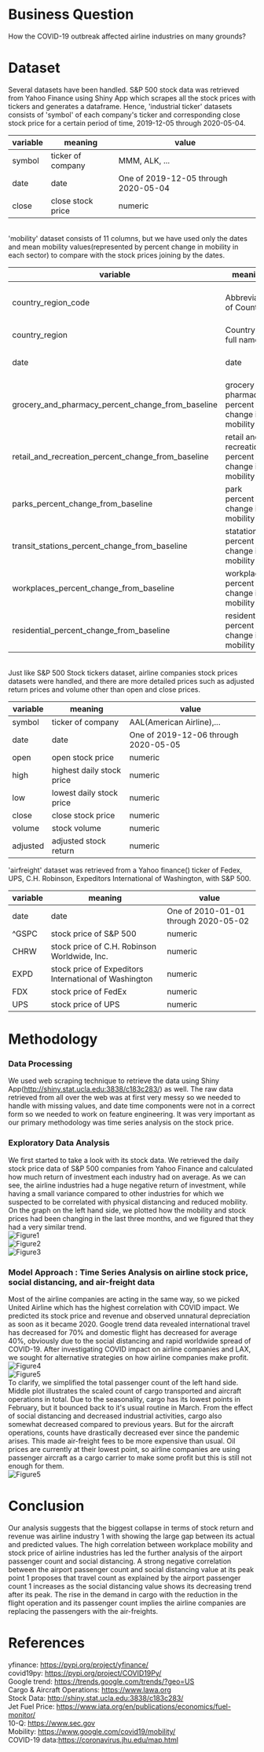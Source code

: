 # Business Question
How the COVID-19 outbreak affected airline industries on many grounds? 

# Dataset
Several datasets have been handled. S&P 500 stock data was retrieved from Yahoo Finance using Shiny App which scrapes all 
the stock prices with tickers and generates a dataframe.  Hence, 'industrial ticker' datasets consists of 'symbol' of each 
company's ticker and corresponding close stock price for a certain period of time, 2019-12-05 through 2020-05-04. 

variable | meaning | value
-------- | ------- | -----
symbol | ticker of company | MMM, ALK, ... 
date | date | One of 2019-12-05 through 2020-05-04 
close | close stock price | numeric
<br/>
'mobility' dataset consists of 11 columns, but we have used only the dates and mean mobility values(represented by percent
change in mobility in each sector) to compare with the stock prices joining by the dates. <br/>

variable | meaning | value
-------- | ------- | -----
country_region_code | Abbreviation of Country | AE(Arab Emirates), ZW(Zimbabwe), ... 
country_region | Country's full name | United Arab Emirates, ...
date | date | One of 2020-2-15 through 2020-05-02
grocery_and_pharmacy_percent_change_from_baseline | grocery and pharmacy percent change in mobility| numeric
retail_and_recreation_percent_change_from_baseline | retail and recreation percent change in mobility | numeric
parks_percent_change_from_baseline | park percent change in mobility | numeric
transit_stations_percent_change_from_baseline | statation percent change in mobility | numeric 
workplaces_percent_change_from_baseline | workplaces percent change in mobility | numeric
residential_percent_change_from_baseline | residential percent change in mobility | numeric
<br/>
Just like S&P 500 Stock tickers dataset, airline companies stock prices datasets were handled, and there are more detailed
prices such as adjusted return prices and volume other than open and close prices.

variable | meaning | value
-------- | ------- | -----
symbol | ticker of company | AAL(American Airline),...  
date | date | One of 2019-12-06 through 2020-05-05  
open | open stock price | numeric
high | highest daily stock price | numeric
low | lowest daily stock price | numeric 
close | close stock price | numeric
volume | stock volume | numeric
adjusted | adjusted stock return | numeric

'airfreight' dataset was retrieved from a Yahoo finance() ticker of Fedex, UPS, C.H. Robinson, Expeditors International of Washington, with S&P 500.

variable | meaning | value
-------- | ------- | -----
date | date | One of 2010-01-01 through 2020-05-02
^GSPC | stock price of S&P 500 | numeric
CHRW | stock price of C.H. Robinson Worldwide, Inc. | numeric
EXPD | stock price of Expeditors International of Washington | numeric
FDX | stock price of FedEx | numeric
UPS | stock price of UPS | numeric

# Methodology
### Data Processing 
 We used web scraping technique to retrieve the data using Shiny App(http://shiny.stat.ucla.edu:3838/c183c283/) as well.
The raw data retrieved from all over the web was at first very messy so we needed to handle with missing values, and date
time components were not in a correct form so we needed to work on feature engineering. It was very important as our primary
methodology was time series analysis on the stock price.
  
### Exploratory Data Analysis
 We first started to take a look with its stock data. We retrieved the daily stock price data of S&P 500 companies from 
Yahoo Finance and calculated how much return of investment each industry had on average. As we can see, the airline industries 
had a huge negative return of investment, while having a small variance compared to other industries for which we suspected 
to be correlated with physical distancing and reduced mobility. On the graph on the left hand side, we plotted how the 
mobility and stock prices had been changing in the last three months, and we figured that they had a very similar trend.
<br/>![Figure1](/Datafest/image/image01.png)
<br/>![Figure2](/Datafest/image/image02.png)
<br/>![Figure3](/Datafest/image/image03.png)

### Model Approach : Time Series Analysis on airline stock price, social distancing, and air-freight data 
 Most of the airline companies are acting in the same way, so we picked United Airline which has the highest correlation 
with COVID impact. We predicted its stock price and revenue and observed unnatural depreciation as soon as it became 2020. 
Google trend data revealed international travel has decreased for 70% and domestic flight has decreased for average 40%, 
obviously due to the social distancing and rapid worldwide spread of COVID-19. After investigating COVID impact on 
airline companies and LAX, we sought for alternative strategies on how airline companies make profit.
<br/>![Figure4](/Datafest/image/image04.png)
<br/>![Figure5](/Datafest/image/image05.png)
<br/> To clarify, we simplified the total passenger count of the left hand side. Middle plot illustrates the scaled 
count of cargo transported and aircraft operations in total. Due to the seasonality, cargo has its lowest points in February, 
but it bounced back to it's usual routine in March. From the effect of social distancing and decreased industrial activities, 
cargo also somewhat decreased compared to previous years. But for the aircraft operations, counts have drastically decreased 
ever since the pandemic arises. This made air-freight fees to be more expensive than usual. Oil prices are currently at 
their lowest point, so airline companies are using passenger aircraft as a cargo carrier to make some profit but this is 
still not enough for them.
<br/>![Figure5](/Datafest/image/image06.png)

# Conclusion
 Our analysis suggests that the biggest collapse in terms of stock return and revenue was airline industry 1 with showing 
the large gap between its actual and predicted values.  The high correlation between workplace mobility and stock price 
of airline industries has led the further analysis of the airport passenger count and social distancing. A strong negative 
correlation between the airport passenger count and social distancing value at its peak point 1 proposes that travel count 
as explained by the airport passenger count 1 increases as the social distancing value shows its decreasing trend after 
its peak.  The rise in the demand in cargo with the reduction in the flight operation and its passenger count implies the 
airline companies are replacing the passengers with the air-freights. 

# References
yfinance: https://pypi.org/project/yfinance/  <br/>
covid19py: https://pypi.org/project/COVID19Py/  <br/>
Google trend: https://trends.google.com/trends/?geo=US  <br/>
Cargo & Aircraft Operations: https://www.lawa.org  <br/>
Stock Data: http://shiny.stat.ucla.edu:3838/c183c283/  <br/>
Jet Fuel Price: https://www.iata.org/en/publications/economics/fuel-monitor/  <br/>
10-Q: https://www.sec.gov  <br/>
Mobility: https://www.google.com/covid19/mobility/  <br/>
COVID-19 data:https://coronavirus.jhu.edu/map.html